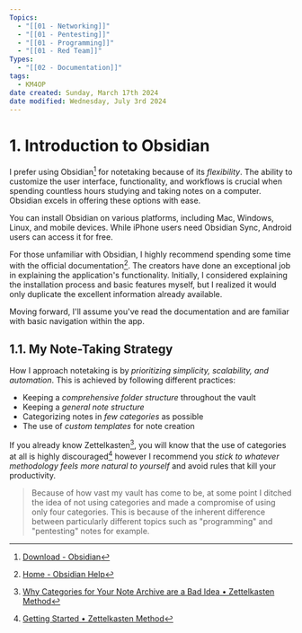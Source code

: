 ```yaml
---
Topics:
  - "[[01 - Networking]]"
  - "[[01 - Pentesting]]"
  - "[[01 - Programming]]"
  - "[[01 - Red Team]]"
Types:
  - "[[02 - Documentation]]"
tags:
  - KM4OP
date created: Sunday, March 17th 2024
date modified: Wednesday, July 3rd 2024
---
```


# 1. Introduction to Obsidian

I prefer using Obsidian[^1] for notetaking because of its *flexibility*. The ability to customize the user interface, functionality, and workflows is crucial when spending countless hours studying and taking notes on a computer. Obsidian excels in offering these options with ease.

You can install Obsidian on various platforms, including Mac, Windows, Linux, and mobile devices. While iPhone users need Obsidian Sync, Android users can access it for free.

For those unfamiliar with Obsidian, I highly recommend spending some time with the official documentation[^2]. The creators have done an exceptional job in explaining the application's functionality. Initially, I considered explaining the installation process and basic features myself, but I realized it would only duplicate the excellent information already available.

Moving forward, I'll assume you've read the documentation and are familiar with basic navigation within the app.

## 1.1. My Note-Taking Strategy

How I approach notetaking is by *prioritizing simplicity, scalability, and automation*. This is achieved by following different practices:

- Keeping a *comprehensive folder structure* throughout the vault
- Keeping a *general note structure*
- Categorizing notes in *few categories* as possible
- The use of *custom templates* for note creation

If you already know Zettelkasten[^3], you will know that the use of categories at all is highly discouraged[^4] however I recommend you *stick to whatever methodology feels more natural to yourself* and avoid rules that kill your productivity.

> Because of how vast my vault has come to be, at some point I ditched the idea of not using categories and made a compromise of using only four categories. This is because of the inherent difference between particularly different topics such as "programming" and "pentesting" notes for example.

[^1]: [Download - Obsidian](https://obsidian.md/download)
[^2]: [Home - Obsidian Help](https://help.obsidian.md/Home)
[^3]: [Why Categories for Your Note Archive are a Bad Idea • Zettelkasten Method](https://zettelkasten.de/posts/no-categories/)
[^4]: [Getting Started • Zettelkasten Method](https://zettelkasten.de/overview/)